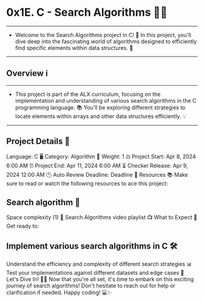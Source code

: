 # 0x1E. C - Search Algorithms 🕵️‍♂️
***
- Welcome to the Search Algorithms project in C! 🎉 In this project, you'll dive deep into the fascinating world of algorithms designed to efficiently find specific elements within data structures. 🚀
***

## Overview ℹ️
***
- This project is part of the ALX curriculum, focusing on the implementation and understanding of various search algorithms in the C programming language. 📚 You'll be exploring different strategies to locate elements within arrays and other data structures efficiently. 💡
***

## Project Details 📝
Language: C 🖥️
Category: Algorithm 🤖
Weight: 1 ⚖️
Project Start: Apr 8, 2024 6:00 AM ⏰
Project End: Apr 11, 2024 6:00 AM ⏳
Checker Release: Apr 9, 2024 12:00 AM 🕛
Auto Review Deadline: Deadline 📅
Resources 📚
Make sure to read or watch the following resources to ace this project:

## Search algorithm 🧭
Space complexity (1) 🌌
Search Algorithms video playlist 📺
What to Expect 🤔
Get ready to:

## Implement various search algorithms in C 🛠️
Understand the efficiency and complexity of different search strategies 📊
Test your implementations against different datasets and edge cases 🧪
Let's Dive In! 🏊‍♂️
Now that you're all set, it's time to embark on this exciting journey of search algorithms! Don't hesitate to reach out for help or clarification if needed. Happy coding! 💻✨
